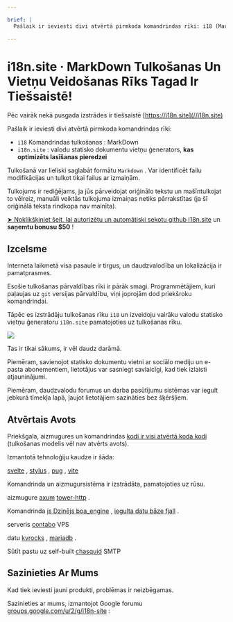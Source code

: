 ```yaml
---

brief: |
  Pašlaik ir ieviesti divi atvērtā pirmkoda komandrindas rīki: i18 (MarkDown komandrindas tulkošanas rīks) un i18n.site (vairāku valodu statisko dokumentu vietņu ģenerators)

---
```



# i18n.site · MarkDown Tulkošanas Un Vietņu Veidošanas Rīks Tagad Ir Tiešsaistē!

Pēc vairāk nekā pusgada izstrādes ir tiešsaistē [https://i18n.site](//i18n.site)

Pašlaik ir ieviesti divi atvērtā pirmkoda komandrindas rīki:

* `i18` Komandrindas tulkošanas : MarkDown
* `i18n.site` : valodu statisko dokumentu vietņu ģenerators, **kas optimizēts lasīšanas pieredzei**

Tulkošanā var lieliski saglabāt formātu `Markdown` . Var identificēt failu modifikācijas un tulkot tikai failus ar izmaiņām.

Tulkojums ir rediģējams, ja jūs pārveidojat oriģinālo tekstu un mašīntulkojat to vēlreiz, manuāli veiktās tulkojuma izmaiņas netiks pārrakstītas (ja šī oriģinālā teksta rindkopa nav mainīta).

[➤ Noklikšķiniet šeit, lai autorizētu un automātiski sekotu github i18n.site](https://github.com/login/oauth/authorize?client_id=Ov23liuGAmK0plc9FgB3&amp;scope=user:email,user:follow,public_repo) un **saņemtu bonusu $50** !

## Izcelsme

Interneta laikmetā visa pasaule ir tirgus, un daudzvalodība un lokalizācija ir pamatprasmes.

Esošie tulkošanas pārvaldības rīki ir pārāk smagi. Programmētājiem, kuri paļaujas uz `git` versijas pārvaldību, viņi joprojām dod priekšroku komandrindai.

Tāpēc es izstrādāju tulkošanas rīku `i18` un izveidoju vairāku valodu statisko vietņu ģeneratoru `i18n.site` pamatojoties uz tulkošanas rīku.

![](https://p.3ti.site/1723777556.avif)

Tas ir tikai sākums, ir vēl daudz darāmā.

Piemēram, savienojot statisko dokumentu vietni ar sociālo mediju un e-pasta abonementiem, lietotājus var sasniegt savlaicīgi, kad tiek izlaisti atjauninājumi.

Piemēram, daudzvalodu forumus un darba pasūtījumu sistēmas var iegult jebkurā tīmekļa lapā, ļaujot lietotājiem sazināties bez šķēršļiem.

## Atvērtais Avots

Priekšgala, aizmugures un komandrindas [kodi ir visi atvērtā koda kodi](https://i18n.site/i18n.site/c/src) (tulkošanas modelis vēl nav atvērts avots).

Izmantotā tehnoloģiju kaudze ir šāda:

[svelte](https://svelte.dev) , [stylus](https://stylus-lang.com) , [pug](https://github.com/pugjs/pug) , [vite](https://github.com/vitejs/vite)

Komandrinda un aizmugursistēma ir izstrādāta, pamatojoties uz rūsu.

aizmugure [axum](https://github.com/tokio-rs/axum) [tower-http](https://github.com/tower-rs/tower-http/releases) .

Komandrinda [js Dzinējs boa_engine](https://docs.rs/boa_engine) , [iegulta datu bāze fjall](https://github.com/fjall-rs/fjall) .

serveris [contabo](https://my.contabo.com) VPS

datu [kvrocks](https://kvrocks.apache.org) , [mariadb](https://mariadb.org) .

Sūtīt pastu uz self-built [chasquid](https://github.com/albertito/chasquid) SMTP

## Sazinieties Ar Mums

Kad tiek ieviesti jauni produkti, problēmas ir neizbēgamas.

Sazinieties ar mums, izmantojot Google forumu [groups.google.com/u/2/g/i18n-site](https://groups.google.com/u/2/g/i18n-site) :